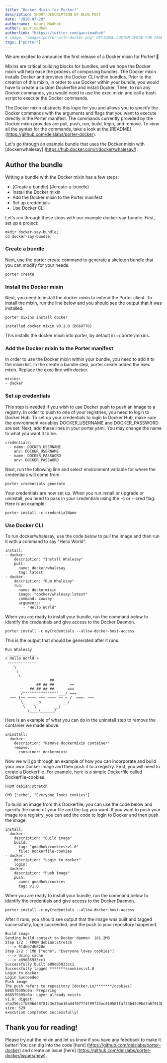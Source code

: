 ```yaml
---
title: "Docker Mixin for Porter!"
description: SHORT DESCRIPTION OF BLOG POST
date: "2020-07-28"
authorname:  Gauri Madhok
author: gaurimadhok
authorlink: "https://twitter.com/gaurimadhok"
# image: "images/porter-with-docker.png" OPTIONAL CUSTOM IMAGE FOR PAGE
tags: ["porter"]
---
```

We are excited to announce the first release of a Docker mixin for Porter! 🐳

Mixins are critical building blocks for bundles, and we hope the Docker mixin will help ease the process of composing bundles. The Docker mixin installs Docker and provides the Docker CLI within bundles. Prior to the creation of this mixin, in order to use Docker within your bundle, you would have to create a custom Dockerfile and install Docker. Then, to run any Docker commands, you would need to use the exec mixin and call a bash script to execute the Docker commands. 

The Docker mixin abstracts this logic for you and allows you to specify the Docker commands with the arguments and flags that you want to execute directly in the Porter manifest. The commands currently provided by the Docker mixin provides are pull, push, run, build, login, and remove. To view all the syntax for the commands, take a look at the [README] (https://github.com/deislabs/porter-docker).

Let's go through an example bundle that uses the Docker mixin with [docker/whalesay] (https://hub.docker.com/r/docker/whalesay/). 

## Author the bundle
Writing a bundle with the Docker mixin has a few steps:


* [Create a bundle] (#create-a-bundle)
* Install the Docker mixin
* Add the Docker mixin to the Porter manifest
* Set up credentials
* Use Docker CLI

Let's run through these steps with our example docker-say-bundle. First, set up a project:
```
mkdir docker-say-bundle;
cd docker-say-bundle;
```

### Create a bundle
Next, use the porter create command to generate a skeleton bundle that you can modify for your needs.
```
porter create
```

### Install the Docker mixin
Next, you need to install the docker mixin to extend the Porter client. To install the mixin, run the line below and you should see the output that it was installed.
```
porter mixins install docker

installed docker mixin v0.1.0 (b660770)
```
This installs the docker mixin into porter, by default in ~/.porter/mixins.

### Add the Docker mixin to the Porter manifest
In order to use the Docker mixin within your bundle, you need to add it to the mixin list. In the create a bundle step, porter create added the exec mixin. Replace the exec line with docker. 
```
mixins:
- docker
```

### Set up credentials
This step is needed if you wish to use Docker push to push an image to a registry. In order to push to one of your registries, you need to login to Docker Hub. To set up your credentials to login to Docker Hub, make sure the environment variables DOCKER_USERNAME and DOCKER_PASSWORD are set. Next, add these lines in your porter.yaml. You may change the name to what you want it to be.
```
credentials:
  - name: DOCKER_USERNAME
    env: DOCKER_USERNAME
  - name: DOCKER_PASSWORD
    env: DOCKER_PASSWORD
``` 
Next, run the following line and select environment variable for where the credentials will come from.
```
porter credentials generate
```
Your credentials are now set up. When you run install or upgrade or uninstall, you need to pass in your credentials using the -c or --cred flag. Here is an example: 
```
porter install -c credentialName
```

### Use Docker CLI

To run docker/whalesay, use the code below to pull the image and then run it with a command to say "Hello World". 
```
install:
- docker:
    description: "Install Whalesay"
    pull:
      name: docker/whalesay
      tag: latest
- docker:
    description: "Run Whalesay"
    run:
      name: dockermixin
      image: "docker/whalesay:latest"
      command: cowsay
      arguments:
        - "Hello World"
```
When you are ready to install your bundle, run the command below to identify the credentials and give access to the Docker Daemon. 

```
porter install -c myCredentials --allow-docker-host-access
```
This is the output that should be generated after it runs. 
```
Run Whalesay
 _____________ 
< Hello World >
 ------------- 
    \
     \
      \     
                    ##        .            
              ## ## ##       ==            
           ## ## ## ##      ===            
       /""""""""""""""""___/ ===        
  ~~~ {~~ ~~~~ ~~~ ~~~~ ~~ ~ /  ===- ~~~   
       \______ o          __/            
        \    \        __/             
          \____\______/   
```

Here is an example of what you can do in the uninstall step to remove the container we made above. 
```
uninstall:
- docker:
    description: "Remove dockermixin container"
    remove:
      container: dockermixin
```

Now we will go through an example of how you can incorporate and build your own Docker image and then push it to a registry. First, you will need to create a Dockerfile. For example, here is a simple Dockerfile called Dockerfile-cookies.
```
FROM debian:stretch

CMD ["echo", "Everyone loves cookies"]
```

To build an image from this Dockerfile, you can use the code below and specify the name of your file and the tag you want. If you want to push your image to a registry, you can add the code to login to Docker and then push the image. 
```
install:
- docker:
    description: "Build image"
    build:
      tag: "gmadhok/cookies:v1.0"
      file: Dockerfile-cookies
- docker:
    description: "Login to docker"
    login:
- docker:
    description: "Push image"
    push:
      name: gmadhok/cookies
      tag: v1.0
```
When you are ready to install your bundle, run the command below to identify the credentials and give access to the Docker Daemon. 

```
porter install -c myCredentials --allow-docker-host-access
```
After it runs, you should see output that the image was built and tagged successfully, login succeeded, and the push to your repository happened.
```
Build image
Sending build context to Docker daemon  101.2MB
Step 1/2 : FROM debian:stretch
 ---> 614bb74b620e
Step 2/2 : CMD ["echo", "Everyone loves cookies"]
 ---> Using cache
 ---> e89d85933cc1
Successfully built e89d85933cc1
Successfully tagged *******/cookies:v1.0
Login to docker
Login Succeeded
Push image
The push refers to repository [docker.io/*******/cookies]
6885f9305c0a: Preparing
6885f9305c0a: Layer already exists
v1.0: digest: sha256:1fb89bd28f81c3e29ae16a44f077f4709f33ac410581faf23b42d9bd7a6f913b size: 529
execution completed successfully!
``` 

## Thank you for reading!
Please try out the mixin and let us know if you have any feedback to make it better! You can dig into the code [here] (https://github.com/deislabs/porter-docker)  and create an issue [here] (https://github.com/deislabs/porter-docker/issues/new).
